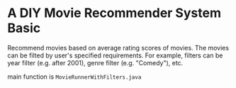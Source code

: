 # A DIY Movie Recommender System Basic
Recommend movies based on average rating scores of movies. The movies can be filted by user's specified requirements. For example, filters can be year filter (e.g. after 2001), genre filter (e.g. "Comedy"), etc.

main function is ```MovieRunnerWithFilters.java```
